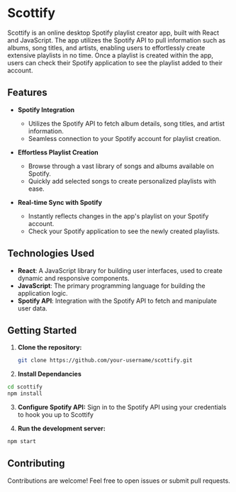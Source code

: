 # Scottify

Scottify is an online desktop Spotify playlist creator app, built with React and JavaScript. The app utilizes the Spotify API to pull information such as albums, song titles, and artists, enabling users to effortlessly create extensive playlists in no time. Once a playlist is created within the app, users can check their Spotify application to see the playlist added to their account.

## Features

- **Spotify Integration**
  - Utilizes the Spotify API to fetch album details, song titles, and artist information.
  - Seamless connection to your Spotify account for playlist creation.

- **Effortless Playlist Creation**
  - Browse through a vast library of songs and albums available on Spotify.
  - Quickly add selected songs to create personalized playlists with ease.

- **Real-time Sync with Spotify**
  - Instantly reflects changes in the app's playlist on your Spotify account.
  - Check your Spotify application to see the newly created playlists.

## Technologies Used

- **React**: A JavaScript library for building user interfaces, used to create dynamic and responsive components.
- **JavaScript**: The primary programming language for building the application logic.
- **Spotify API**: Integration with the Spotify API to fetch and manipulate user data.

## Getting Started

1. **Clone the repository:**
   ```bash
   git clone https://github.com/your-username/scottify.git
   ```

2. **Install Dependancies**
```bash
cd scottify
npm install
```

3. **Configure Spotify API:**
Sign in to the Spotify API using your credentials to hook you up to Scottify

4. **Run the development server:**
```bash
npm start
```
## Contributing

Contributions are welcome! Feel free to open issues or submit pull requests.
